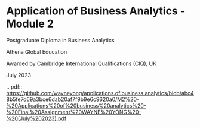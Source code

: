 # Application of Business Analytics - Module 2
Postgraduate Diploma in Business Analytics

Athena Global Education

Awarded by Cambridge International Qualifications (CIQ), UK 

July 2023

.. pdf:: https://github.com/wayneyong/applications.of.business.analytics/blob/abc48b5fe7d69a3bce6dab20af7f9b9e6c9620a0/M2%20-%20Applications%20of%20business%20analytics%20-%20Final%20Assignment%20WAYNE%20YONG%20-%20(July%202023).pdf
